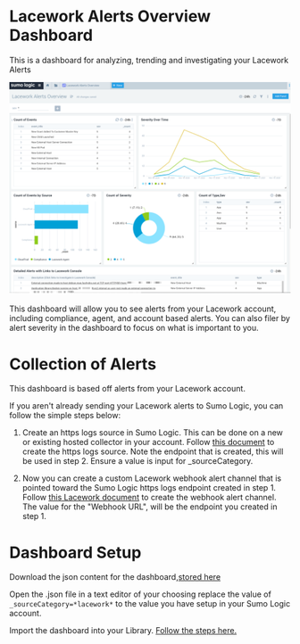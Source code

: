 # Lacework Alerts Overview Dashboard

This is a dashboard for analyzing, trending and investigating your Lacework Alerts

![Screenshot-Lacework-alerts-Overview](Screenshot/LaceWorkAlertsOverview.png)

This dashboard will allow you to see alerts from your Lacework account, including compliance, agent, and account based alerts. You can also filer by alert severity in the dashboard to focus on what is important to you.


# Collection of Alerts

This dashboard is based off alerts from your Lacework account.

If you aren't already sending your Lacework alerts to Sumo Logic, you can follow the simple steps below:

1. Create an https logs source in Sumo Logic. This can be done on a new or existing hosted collector in your account. Follow [this document](https://github.com/SumoLogic/sumologic-content/issues) to create the https logs source. Note the endpoint that is created, this will be used in step 2. Ensure a value is input for _sourceCategory.

2. Now you can create a custom Lacework webhook alert channel that is pointed toward the Sumo Logic https logs endpoint created in step 1. Follow [this Lacework document](https://support.lacework.com/hc/en-us/articles/360034367393-Webhook) to create the webhook alert channel. The value for the "Webhook URL", will be the endpoint you created in step 1.


# Dashboard Setup

Download the json content for the dashboard,[stored here](Applications_and_Dashboards/Lacework_Alerts_Overview.json)

Open the .json file in a text editor of your choosing replace the value of `_sourceCategory=*lacework*` to the value you have setup in your Sumo Logic account.

Import the dashboard into your Library. [Follow the steps here.](https://help.sumologic.com/05Search/Library/Export-and-Import-Content-in-the-Library#import-content-in-the-library)
